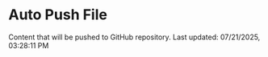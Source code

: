 # Auto Push File

Content that will be pushed to GitHub repository.
Last updated: 07/21/2025, 03:28:11 PM